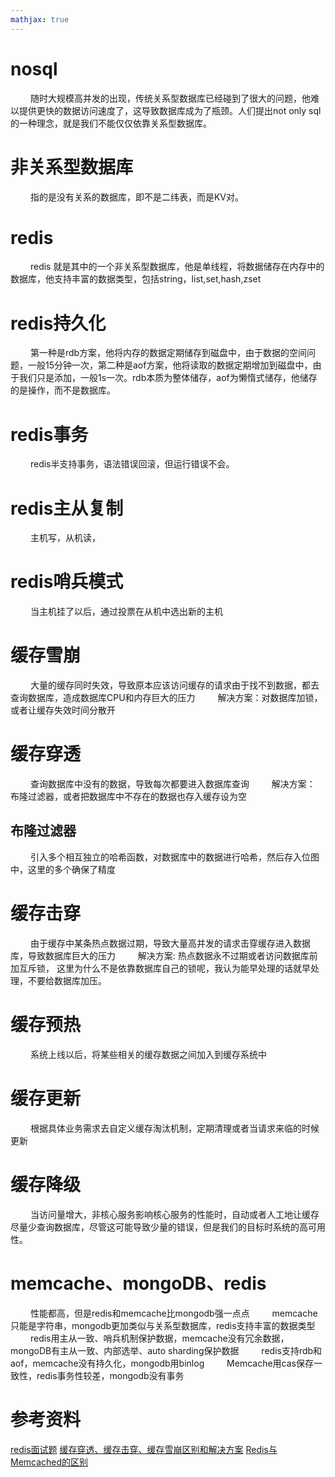 ```yaml
---
mathjax: true
---
```


# nosql
&emsp;&emsp; 随时大规模高并发的出现，传统关系型数据库已经碰到了很大的问题，他难以提供更快的数据访问速度了，这导致数据库成为了瓶颈。人们提出not only sql的一种理念，就是我们不能仅仅依靠关系型数据库。

# 非关系型数据库
&emsp;&emsp; 指的是没有关系的数据库，即不是二纬表，而是KV对。

<!---more-->
# redis 
&emsp;&emsp; redis 就是其中的一个非关系型数据库，他是单线程，将数据储存在内存中的数据库，他支持丰富的数据类型，包括string，list,set,hash,zset

# redis持久化
&emsp;&emsp; 第一种是rdb方案，他将内存的数据定期储存到磁盘中，由于数据的空间问题，一般15分钟一次，第二种是aof方案，他将读取的数据定期增加到磁盘中，由于我们只是添加，一般1s一次。rdb本质为整体储存，aof为懒惰式储存，他储存的是操作，而不是数据库。

# redis事务
&emsp;&emsp; redis半支持事务，语法错误回滚，但运行错误不会。

# redis主从复制
&emsp;&emsp; 主机写，从机读，

# redis哨兵模式
&emsp;&emsp; 当主机挂了以后，通过投票在从机中选出新的主机

# 缓存雪崩
&emsp;&emsp; 大量的缓存同时失效，导致原本应该访问缓存的请求由于找不到数据，都去查询数据库，造成数据库CPU和内存巨大的压力
&emsp;&emsp; 解决方案：对数据库加锁，或者让缓存失效时间分散开

# 缓存穿透
&emsp;&emsp; 查询数据库中没有的数据，导致每次都要进入数据库查询
&emsp;&emsp; 解决方案： 布隆过滤器，或者把数据库中不存在的数据也存入缓存设为空

## 布隆过滤器
&emsp;&emsp; 引入多个相互独立的哈希函数，对数据库中的数据进行哈希，然后存入位图中，这里的多个确保了精度

# 缓存击穿
&emsp;&emsp; 由于缓存中某条热点数据过期，导致大量高并发的请求击穿缓存进入数据库，导致数据库巨大的压力
&emsp;&emsp; 解决方案: 热点数据永不过期或者访问数据库前加互斥锁， 这里为什么不是依靠数据库自己的锁呢，我认为能早处理的话就早处理，不要给数据库加压。

# 缓存预热
&emsp;&emsp; 系统上线以后，将某些相关的缓存数据之间加入到缓存系统中

# 缓存更新
&emsp;&emsp; 根据具体业务需求去自定义缓存淘汰机制，定期清理或者当请求来临的时候更新

# 缓存降级
&emsp;&emsp; 当访问量增大，非核心服务影响核心服务的性能时，自动或者人工地让缓存尽量少查询数据库，尽管这可能导致少量的错误，但是我们的目标时系统的高可用性。

# memcache、mongoDB、redis
&emsp;&emsp; 性能都高，但是redis和memcache比mongodb强一点点
&emsp;&emsp; memcache只能是字符串，mongodb更加类似与关系型数据库，redis支持丰富的数据类型
&emsp;&emsp; redis用主从一致、哨兵机制保护数据，memcache没有冗余数据，mongoDB有主从一致、内部选举、auto sharding保护数据
&emsp;&emsp; redis支持rdb和aof，memcache没有持久化，mongodb用binlog
&emsp;&emsp; Memcache用cas保存一致性，redis事务性较差，mongodb没有事务



# 参考资料
[redis面试题](https://blog.csdn.net/Butterfly_resting/article/details/89668661)
[缓存穿透、缓存击穿、缓存雪崩区别和解决方案](https://blog.csdn.net/kongtiao5/article/details/82771694)
[Redis与Memcached的区别](https://blog.51cto.com/250688049/1132097)
